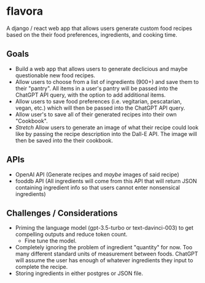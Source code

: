 # flavora

A django / react web app that allows users generate custom food recipes based on the their food preferences, ingredients, and cooking time.

## Goals

- Build a web app that allows users to generate declicious and maybe questionable new food recipes.
- Allow users to choose from a list of ingredients (900+) and save them to their "pantry". All items in a user's pantry will be passed into the ChatGPT API query, with the option to add additional items.
- Allow users to save food preferences (i.e. vegitarian, pescatarian, vegan, etc.) which will then be passed into the ChatGPT API query.
- Allow user's to save all of their generated recipes into their own "Cookbook".
- *Stretch* Allow users to generate an image of what their recipe could look like by passing the recipe description into the Dall-E API. The image will then be saved into the their cookbook.

## APIs

- OpenAI API (Generate recipes and *maybe* images of said recipe)
- fooddb API (All ingredients will come from this API that will return JSON containing ingredient info so that users cannot enter nonsensical ingredients)

## Challenges / Considerations

- Priming the language model (gpt-3.5-turbo or text-davinci-003) to get compelling outputs and reduce token count.
  - Fine tune the model.
 - Completely ignoring the problem of ingredient "quantity" for now. Too many different standard units of measurement between foods. ChatGPT will assume the user has enough of whatever ingredients they input to complete the recipe.
 - Storing ingredients in either postgres or JSON file. 

